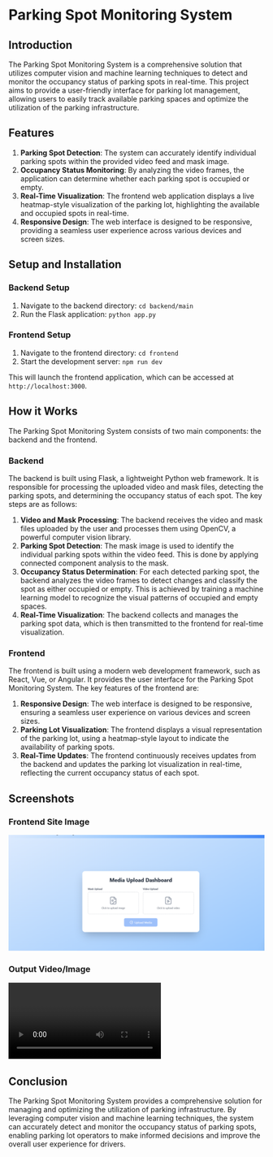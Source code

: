 # Parking Spot Monitoring System

## Introduction

The Parking Spot Monitoring System is a comprehensive solution that utilizes computer vision and machine learning techniques to detect and monitor the occupancy status of parking spots in real-time. This project aims to provide a user-friendly interface for parking lot management, allowing users to easily track available parking spaces and optimize the utilization of the parking infrastructure.

## Features

1. **Parking Spot Detection**: The system can accurately identify individual parking spots within the provided video feed and mask image.
2. **Occupancy Status Monitoring**: By analyzing the video frames, the application can determine whether each parking spot is occupied or empty.
3. **Real-Time Visualization**: The frontend web application displays a live heatmap-style visualization of the parking lot, highlighting the available and occupied spots in real-time.
4. **Responsive Design**: The web interface is designed to be responsive, providing a seamless user experience across various devices and screen sizes.

## Setup and Installation

### Backend Setup

1. Navigate to the backend directory: `cd backend/main`
2. Run the Flask application: `python app.py`

### Frontend Setup

1. Navigate to the frontend directory: `cd frontend`
2. Start the development server: `npm run dev`

This will launch the frontend application, which can be accessed at `http://localhost:3000`.

## How it Works

The Parking Spot Monitoring System consists of two main components: the backend and the frontend.

### Backend

The backend is built using Flask, a lightweight Python web framework. It is responsible for processing the uploaded video and mask files, detecting the parking spots, and determining the occupancy status of each spot. The key steps are as follows:

1. **Video and Mask Processing**: The backend receives the video and mask files uploaded by the user and processes them using OpenCV, a powerful computer vision library.
2. **Parking Spot Detection**: The mask image is used to identify the individual parking spots within the video feed. This is done by applying connected component analysis to the mask.
3. **Occupancy Status Determination**: For each detected parking spot, the backend analyzes the video frames to detect changes and classify the spot as either occupied or empty. This is achieved by training a machine learning model to recognize the visual patterns of occupied and empty spaces.
4. **Real-Time Visualization**: The backend collects and manages the parking spot data, which is then transmitted to the frontend for real-time visualization.

### Frontend

The frontend is built using a modern web development framework, such as React, Vue, or Angular. It provides the user interface for the Parking Spot Monitoring System. The key features of the frontend are:

1. **Responsive Design**: The web interface is designed to be responsive, ensuring a seamless user experience on various devices and screen sizes.
2. **Parking Lot Visualization**: The frontend displays a visual representation of the parking lot, using a heatmap-style layout to indicate the availability of parking spots.
3. **Real-Time Updates**: The frontend continuously receives updates from the backend and updates the parking lot visualization in real-time, reflecting the current occupancy status of each spot.

## Screenshots

### Frontend Site Image
![Frontend Site Image](parkview_frontend_ss.png)

### Output Video/Image
![Output Video](parkview_output3.mp4)

## Conclusion

The Parking Spot Monitoring System provides a comprehensive solution for managing and optimizing the utilization of parking infrastructure. By leveraging computer vision and machine learning techniques, the system can accurately detect and monitor the occupancy status of parking spots, enabling parking lot operators to make informed decisions and improve the overall user experience for drivers.
